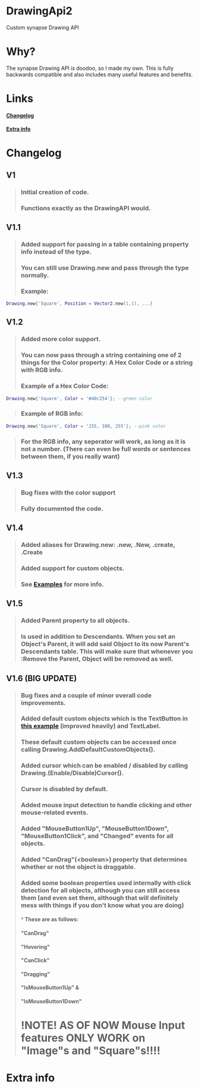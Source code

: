 # DrawingApi2
Custom synapse Drawing API

# Why?
The synapse Drawing API is doodoo, so I made my own. This is fully backwards compatible and also includes many useful features and benefits.

# Links

#### [Changelog](#changelog)
#### [Extra info](#extra-info-1)

# Changelog

## V1
> ### Initial creation of code.
> ### Functions exactly as the DrawingAPI would.

## V1.1
> ### Added support for passing in a table containing property info instead of the type.
> ### You can still use Drawing.new and pass through the type normally.
> ### Example:
 ```lua
 Drawing.new{'Square', Position = Vector2.new(1,1), ...}
 ```

## V1.2
> ### Added more color support.
> ### You can now pass through a string containing one of 2 things for the Color property: A Hex Color Code or a string with RGB info.
> ### Example of a Hex Color Code:
  ```lua
  Drawing.new{'Square', Color = '#40c254'}; --green color
  ```
> ### Example of RGB info:
  ```lua
  Drawing.new{'Square', Color = '255, 100, 255'}; --pink color
  ```
> ### For the RGB info, any seperator will work, as long as it is not a number. (There can even be full words or sentences between them, if you really want)

## V1.3
> ### Bug fixes with the color support
> ### Fully documented the code.

## V1.4
> ### Added aliases for Drawing.new: .new, .New, .create, .Create
> ### Added support for custom objects.
> ### See [Examples](/examples) for more info.

## V1.5
> ### Added Parent property to all objects.
> ### Is used in addition to Descendants. When you set an Object's Parent, it will add said Object to its now Parent's Descendants table. This will make sure that whenever you :Remove the Parent, Object will be removed as well.

## V1.6 (BIG UPDATE)
> ### Bug fixes and a couple of minor overall code improvements.
> 
> ### Added default custom objects which is the TextButton in [this example](/examples/Custom%20TextButton.lua) (improved heavily) and TextLabel.
> ### These default custom objects can be accessed once calling Drawing.AddDefaultCustomObjects().
> 
> ### Added cursor which can be enabled / disabled by calling Drawing.(Enable/Disable)Cursor().
> ### Cursor is disabled by default.
> 
> ### Added mouse input detection to handle clicking and other mouse-related events.
> ### Added "MouseButton1Up", "MouseButton1Down", "MouseButton1Click", and "Changed" events for all objects.
> ### Added "CanDrag"(\<boolean>) property that determines whether or not the object is draggable.
> ### Added some boolean properties used internally with click detection for all objects, although you can still access them (and even set them, although that will definitely mess with things if you don't know what you are doing)
  > #### ^ These are as follows:
  > #### "CanDrag"
  > #### "Hovering"
  > #### "CanClick"
  > #### "Dragging"
  > #### "IsMouseButton1Up" &
  > #### "IsMouseButton1Down"
> # !NOTE! AS OF NOW Mouse Input features ONLY WORK on "Image"s and "Square"s!!!!

# Extra info
